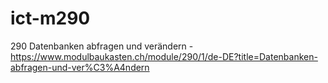 # ict-m290
290 Datenbanken abfragen und verändern - https://www.modulbaukasten.ch/module/290/1/de-DE?title=Datenbanken-abfragen-und-ver%C3%A4ndern 
